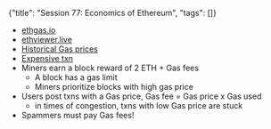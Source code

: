 {"title": "Session 77: Economics of Ethereum", "tags": []}
* [ethgas.io](https://ethgas.io/)
* [ethviewer.live](http://ethviewer.live/)
* [Historical Gas prices](https://explore.duneanalytics.com/public/dashboards/ZN89dYu9g2ErUDWhEJJbLlsXxZRAiOprTL0eGdU6)
* [Expensive txn](https://etherscan.io/tx/0xca8f8c315c8b6c48cee0675677b786d1babe726773829a588efa500b71cbdb65)
* Miners earn a block reward of 2 ETH + Gas fees
  * A block has a gas limit
  * Miners prioritize blocks with high gas price
* Users post txns with a Gas price, Gas fee = Gas price x Gas used
  * in times of congestion, txns with low Gas price are stuck
* Spammers must pay Gas fees!

